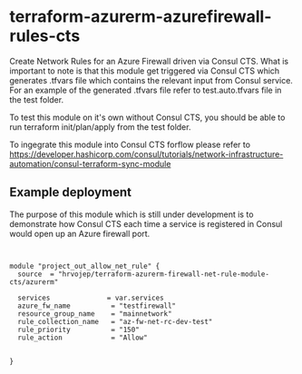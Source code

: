 # terraform-azurerm-azurefirewall-rules-cts
Create Network Rules for an Azure Firewall driven via Consul CTS.
What is important to note is that this module get triggered via Consul CTS which generates .tfvars file which contains the relevant input from Consul service. For an example of the generated .tfvars file refer to test.auto.tfvars file in the test folder.

To test this module on it's own without Consul CTS, you should be able to run terraform init/plan/apply from the test folder.

To ingegrate this module into Consul CTS forflow please refer to https://developer.hashicorp.com/consul/tutorials/network-infrastructure-automation/consul-terraform-sync-module

## Example deployment
The purpose of this module which is still under development is to demonstrate how Consul CTS each time a service is registered in Consul
would open up an Azure firewall port.

```


module "project_out_allow_net_rule" {
  source  = "hrvojep/terraform-azurerm-firewall-net-rule-module-cts/azurerm"

  services              = var.services
  azure_fw_name          = "testfirewall"
  resource_group_name    = "mainnetwork"
  rule_collection_name   = "az-fw-net-rc-dev-test"
  rule_priority          = "150"
  rule_action            = "Allow"

  
}

```
